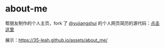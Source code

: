 about-me
========

帮朋友制作的个人主页，fork 了 [@yujiangshui](https://github.com/yujiangshui) 的个人网页简历的源代码：[点击这里](https://github.com/yujiangshui/about-me)

展示：https://35-leah.github.io/assets/about_me/
